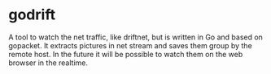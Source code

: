 # godrift
A tool to watch the net traffic, like driftnet, but is written in Go and based on gopacket. It extracts pictures in net stream and saves them group by the remote host. In the future it will be possible to watch them on the web browser in the realtime.
